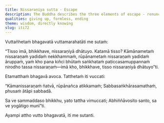```yaml
---
title: Nissaraṇiya sutta - Escape
description: The Buddha describes the three elements of escape - renunciation, formless existence and cessation.
qualities: giving up, formless, ending
theme: wisdom, directly knowing
slug: iti72
---
```


Vuttañhetaṁ bhagavatā vuttamarahatāti me sutaṁ:

“Tisso imā, bhikkhave, nissaraṇiyā dhātuyo. Katamā tisso? Kāmānametaṁ nissaraṇaṁ yadidaṁ nekkhammaṁ, rūpānametaṁ nissaraṇaṁ yadidaṁ āruppaṁ, yaṁ kho pana kiñci bhūtaṁ saṅkhataṁ paṭiccasamuppannaṁ nirodho tassa nissaraṇaṁ—imā kho, bhikkhave, tisso nissaraṇiyā dhātuyo”ti.

Etamatthaṁ bhagavā avoca. Tatthetaṁ iti vuccati:

“Kāmanissaraṇaṁ ñatvā,
rūpānañca atikkamaṁ;
Sabbasaṅkhārasamathaṁ,
phusaṁ ātāpi sabbadā.

Sa ve sammaddaso bhikkhu,
yato tattha vimuccati;
Abhiññāvosito santo,
sa ve yogātigo munī”ti.

Ayampi attho vutto bhagavatā, iti me sutanti.
